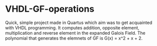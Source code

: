 # VHDL-GF-operations
Quick, simple project made in Quartus which aim was to get acquainted with VHDL programming. It computes addition, opposite element, multiplication and reverse element in the expanded Galois Field. The polynomial that generates the elemnets of GF is G(x) = x^2 + x + 2.
